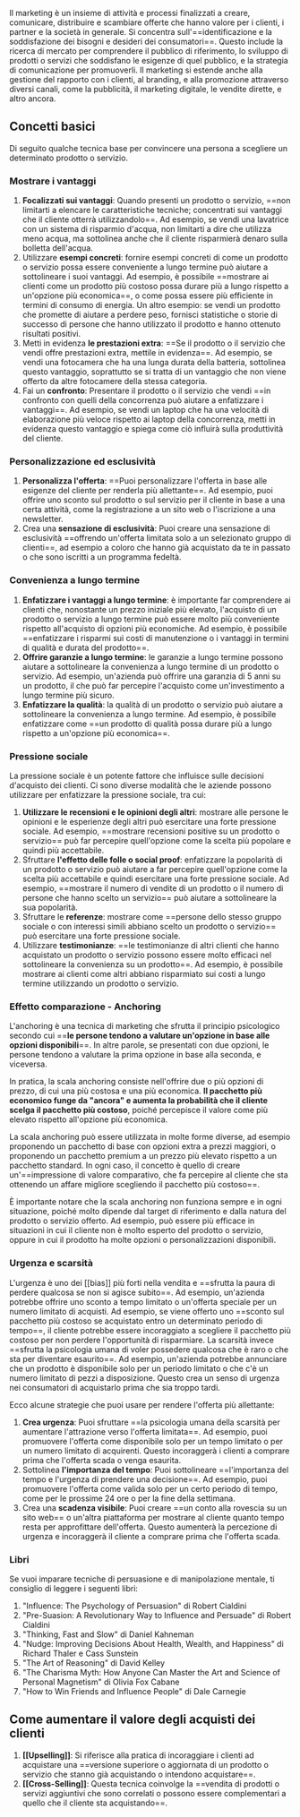 Il marketing è un insieme di attività e processi finalizzati a creare, comunicare, distribuire e scambiare offerte che hanno valore per i clienti, i partner e la società in generale.
Si concentra sull'==identificazione e la soddisfazione dei bisogni e desideri dei consumatori==.
Questo include la ricerca di mercato per comprendere il pubblico di riferimento, lo sviluppo di prodotti o servizi che soddisfano le esigenze di quel pubblico, e la strategia di comunicazione per promuoverli.
Il marketing si estende anche alla gestione del rapporto con i clienti, al branding, e alla promozione attraverso diversi canali, come la pubblicità, il marketing digitale, le vendite dirette, e altro ancora.

## Concetti basici

Di seguito qualche tecnica base per convincere una persona a scegliere un determinato prodotto o servizio.

### Mostrare i vantaggi

1. **Focalizzati sui vantaggi**: Quando presenti un prodotto o servizio, ==non limitarti a elencare le caratteristiche tecniche; concentrati sui vantaggi che il cliente otterrà utilizzandolo==. Ad esempio, se vendi una lavatrice con un sistema di risparmio d'acqua, non limitarti a dire che utilizza meno acqua, ma sottolinea anche che il cliente risparmierà denaro sulla bolletta dell'acqua.
2. Utilizzare **esempi concreti**: fornire esempi concreti di come un prodotto o servizio possa essere conveniente a lungo termine può aiutare a sottolineare i suoi vantaggi. Ad esempio, è possibile ==mostrare ai clienti come un prodotto più costoso possa durare più a lungo rispetto a un'opzione più economica==, o come possa essere più efficiente in termini di consumo di energia. Un altro esempio: se vendi un prodotto che promette di aiutare a perdere peso, fornisci statistiche o storie di successo di persone che hanno utilizzato il prodotto e hanno ottenuto risultati positivi.
3. Metti in evidenza **le prestazioni extra**: ==Se il prodotto o il servizio che vendi offre prestazioni extra, mettile in evidenza==. Ad esempio, se vendi una fotocamera che ha una lunga durata della batteria, sottolinea questo vantaggio, soprattutto se si tratta di un vantaggio che non viene offerto da altre fotocamere della stessa categoria.
4. Fai un **confronto**: Presentare il prodotto o il servizio che vendi ==in confronto con quelli della concorrenza può aiutare a enfatizzare i vantaggi==. Ad esempio, se vendi un laptop che ha una velocità di elaborazione più veloce rispetto ai laptop della concorrenza, metti in evidenza questo vantaggio e spiega come ciò influirà sulla produttività del cliente.

### Personalizzazione ed esclusività

1. **Personalizza l'offerta**: ==Puoi personalizzare l'offerta in base alle esigenze del cliente per renderla più allettante==. Ad esempio, puoi offrire uno sconto sul prodotto o sul servizio per il cliente in base a una certa attività, come la registrazione a un sito web o l'iscrizione a una newsletter.
2. Crea una **sensazione di esclusività**: Puoi creare una sensazione di esclusività ==offrendo un'offerta limitata solo a un selezionato gruppo di clienti==, ad esempio a coloro che hanno già acquistato da te in passato o che sono iscritti a un programma fedeltà.

### Convenienza a lungo termine

1. **Enfatizzare i vantaggi a lungo termine**: è importante far comprendere ai clienti che, nonostante un prezzo iniziale più elevato, l'acquisto di un prodotto o servizio a lungo termine può essere molto più conveniente rispetto all'acquisto di opzioni più economiche. Ad esempio, è possibile ==enfatizzare i risparmi sui costi di manutenzione o i vantaggi in termini di qualità e durata del prodotto==.
2. **Offrire garanzie a lungo termine**: le garanzie a lungo termine possono aiutare a sottolineare la convenienza a lungo termine di un prodotto o servizio. Ad esempio, un'azienda può offrire una garanzia di 5 anni su un prodotto, il che può far percepire l'acquisto come un'investimento a lungo termine più sicuro.
3. **Enfatizzare la qualità**: la qualità di un prodotto o servizio può aiutare a sottolineare la convenienza a lungo termine. Ad esempio, è possibile enfatizzare come ==un prodotto di qualità possa durare più a lungo rispetto a un'opzione più economica==.

### Pressione sociale

La pressione sociale è un potente fattore che influisce sulle decisioni d'acquisto dei clienti. Ci sono diverse modalità che le aziende possono utilizzare per enfatizzare la pressione sociale, tra cui:

1. **Utilizzare le recensioni e le opinioni degli altri**: mostrare alle persone le opinioni e le esperienze degli altri può esercitare una forte pressione sociale. Ad esempio, ==mostrare recensioni positive su un prodotto o servizio== può far percepire quell'opzione come la scelta più popolare e quindi più accettabile.    
2. Sfruttare **l'effetto delle folle o social proof**: enfatizzare la popolarità di un prodotto o servizio può aiutare a far percepire quell'opzione come la scelta più accettabile e quindi esercitare una forte pressione sociale. Ad esempio, ==mostrare il numero di vendite di un prodotto o il numero di persone che hanno scelto un servizio== può aiutare a sottolineare la sua popolarità.
3. Sfruttare le **referenze**: mostrare come ==persone dello stesso gruppo sociale o con interessi simili abbiano scelto un prodotto o servizio== può esercitare una forte pressione sociale.
4. Utilizzare **testimonianze**: ==le testimonianze di altri clienti che hanno acquistato un prodotto o servizio possono essere molto efficaci nel sottolineare la convenienza su un prodotto==. Ad esempio, è possibile mostrare ai clienti come altri abbiano risparmiato sui costi a lungo termine utilizzando un prodotto o servizio.

### Effetto comparazione - Anchoring

L'anchoring è una tecnica di marketing che sfrutta il principio psicologico secondo cui ==**le persone tendono a valutare un'opzione in base alle opzioni disponibili**==. In altre parole, se presentati con due opzioni, le persone tendono a valutare la prima opzione in base alla seconda, e viceversa.

In pratica, la scala anchoring consiste nell'offrire due o più opzioni di prezzo, di cui una più costosa e una più economica. **Il pacchetto più economico funge da "ancora" e aumenta la probabilità che il cliente scelga il pacchetto più costoso**, poiché percepisce il valore come più elevato rispetto all'opzione più economica.

La scala anchoring può essere utilizzata in molte forme diverse, ad esempio proponendo un pacchetto di base con opzioni extra a prezzi maggiori, o proponendo un pacchetto premium a un prezzo più elevato rispetto a un pacchetto standard. In ogni caso, il concetto è quello di creare un'==impressione di valore comparativo, che fa percepire al cliente che sta ottenendo un affare migliore scegliendo il pacchetto più costoso==.

È importante notare che la scala anchoring non funziona sempre e in ogni situazione, poiché molto dipende dal target di riferimento e dalla natura del prodotto o servizio offerto. Ad esempio, può essere più efficace in situazioni in cui il cliente non è molto esperto del prodotto o servizio, oppure in cui il prodotto ha molte opzioni o personalizzazioni disponibili.

### Urgenza e scarsità

L'urgenza è uno dei [[bias]] più forti nella vendita e ==sfrutta la paura di perdere qualcosa se non si agisce subito==. Ad esempio, un'azienda potrebbe offrire uno sconto a tempo limitato o un'offerta speciale per un numero limitato di acquisti.
Ad esempio, se viene offerto uno ==sconto sul pacchetto più costoso se acquistato entro un determinato periodo di tempo==, il cliente potrebbe essere incoraggiato a scegliere il pacchetto più costoso per non perdere l'opportunità di risparmiare.
La scarsità invece ==sfrutta la psicologia umana di voler possedere qualcosa che è raro o che sta per diventare esaurito==. Ad esempio, un'azienda potrebbe annunciare che un prodotto è disponibile solo per un periodo limitato o che c'è un numero limitato di pezzi a disposizione. Questo crea un senso di urgenza nei consumatori di acquistarlo prima che sia troppo tardi.

Ecco alcune strategie che puoi usare per rendere l'offerta più allettante:

1. **Crea urgenza**: Puoi sfruttare ==la psicologia umana della scarsità per aumentare l'attrazione verso l'offerta limitata==. Ad esempio, puoi promuovere l'offerta come disponibile solo per un tempo limitato o per un numero limitato di acquirenti. Questo incoraggerà i clienti a comprare prima che l'offerta scada o venga esaurita.
2. Sottolinea **l'importanza del tempo**: Puoi sottolineare ==l'importanza del tempo e l'urgenza di prendere una decisione==. Ad esempio, puoi promuovere l'offerta come valida solo per un certo periodo di tempo, come per le prossime 24 ore o per la fine della settimana.
3. Crea una **scadenza visibile**: Puoi creare ==un conto alla rovescia su un sito web== o un'altra piattaforma per mostrare al cliente quanto tempo resta per approfittare dell'offerta. Questo aumenterà la percezione di urgenza e incoraggerà il cliente a comprare prima che l'offerta scada.

### Libri

Se vuoi imparare tecniche di persuasione e di manipolazione mentale, ti consiglio di leggere i seguenti libri:

1.  "Influence: The Psychology of Persuasion" di Robert Cialdini
2.  "Pre-Suasion: A Revolutionary Way to Influence and Persuade" di Robert Cialdini
3.  "Thinking, Fast and Slow" di Daniel Kahneman
4.  "Nudge: Improving Decisions About Health, Wealth, and Happiness" di Richard Thaler e Cass Sunstein
5.  "The Art of Reasoning" di David Kelley
6.  "The Charisma Myth: How Anyone Can Master the Art and Science of Personal Magnetism" di Olivia Fox Cabane
7.  "How to Win Friends and Influence People" di Dale Carnegie


## Come aumentare il valore degli acquisti dei clienti
1. **[[Upselling]]**: Si riferisce alla pratica di incoraggiare i clienti ad acquistare una ==versione superiore o aggiornata di un prodotto o servizio che stanno già acquistando o intendono acquistare==.
2. **[[Cross-Selling]]**: Questa tecnica coinvolge la ==vendita di prodotti o servizi aggiuntivi che sono correlati o possono essere complementari a quello che il cliente sta acquistando==.